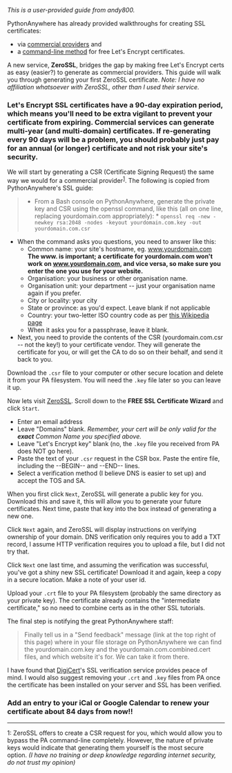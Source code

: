 <!--
.. title: ZeroSSL: a free, web-based, Let's Encrypt SSL cert provider
.. slug: ZeroSSL
.. date: 2016-07-20
.. tags:
.. category:
.. link:
.. description:
.. type: text
-->

*This is a user-provided guide from andy800.*


PythonAnywhere has already provided walkthroughs for creating SSL certificates:

   * via [commercial providers](https://help.pythonanywhere.com/pages/SSLOwnDomains) and
   * a [command-line method](https://help.pythonanywhere.com/pages/LetsEncrypt) for free Let's Encrypt certificates.

A new service, **ZeroSSL**, bridges the gap by making free Let's Encrypt certs as easy (easier?) to generate as commercial providers. This guide will walk you through generating your first ZeroSSL certificate. *Note: I have no affiliation whatsoever with ZeroSSL, other than I used their service.*

### Let's Encrypt SSL certificates have a 90-day expiration period, which means you'll need to be extra vigilant to prevent your certificate from expiring. Commercial services can generate multi-year (and multi-domain) certificates. If re-generating every 90 days will be a problem, you should probably just pay for an annual (or longer) certificate and not risk your site's security.

We will start by generating a CSR (Certificate Signing Request) the same way we would for a commercial provider<sup>[1](#footnote_csr)</sup>. The following is copied from PythonAnywhere's SSL guide:

>  * From a Bash console on PythonAnywhere, generate the private key and CSR using the openssl command, like this (all on one line, replacing yourdomain.com appropriately):
    * `openssl req -new -newkey rsa:2048 -nodes -keyout yourdomain.com.key -out yourdomain.com.csr`
  * When the command asks you questions, you need to answer like this:
    * Common name: your site's hostname, eg. www.yourdomain.com **The www. is important; a certificate for yourdomain.com won't work on www.yourdomain.com, and vice versa, so make sure you enter the one you use for your website.**
    * Organisation: your business or other organisation name.
    * Organisation unit: your department -- just your organisation name again if you prefer.
    * City or locality: your city
    * State or province: as you'd expect. Leave blank if not applicable
    * Country: your two-letter ISO country code as per [this Wikipedia page](//en.wikipedia.org/wiki/ISO_3166-1#Officially_assigned_code_elements)
    * When it asks you for a passphrase, leave it blank.
  * Next, you need to provide the contents of the CSR (yourdomain.com.csr -- not the key!) to your certificate vendor. They will generate the certificate for you, or will get the CA to do so on their behalf, and send it back to you.

Download the `.csr` file to your computer or other secure location and delete it from your PA filesystem. You will need the `.key` file later so you can leave it up.

Now lets visit [ZeroSSL](https://zerossl.com/). Scroll down to the **FREE SSL Certificate Wizard** and click `Start`.

  * Enter an email address
  * Leave "Domains" blank. *Remember, your cert will be only valid for the __exact__ Common Name you specified above.*
  * Leave "Let's Encrypt key" blank (no, the `.key` file you received from PA does NOT go here).
  * Paste the text of your `.csr` request in the CSR box. Paste the entire file, including the --BEGIN-- and --END-- lines.
  * Select a verification method (I believe DNS is easier to set up) and accept the TOS and SA.

When you first click `Next`, ZeroSSL will generate a public key for you. Download this and save it, this will allow you to generate your future certificates. Next time, paste that key into the box instead of generating a new one.

Click `Next` again, and ZeroSSL will display instructions on verifying ownership of your domain. DNS verification only requires you to add a TXT record, I assume HTTP verification requires you to upload a file, but I did not try that.

Click `Next` one last time, and assuming the verification was successful, you've got a shiny new SSL certificate! Download it and again, keep a copy in a secure location. Make a note of your user id.

Upload your `.crt` file to your PA filesystem (probably the same directory as your private key). The certificate already contains the "intermediate certificate," so no need to combine certs as in the other SSL tutorials.

The final step is notifying the great PythonAnywhere staff:
> Finally tell us in a "Send feedback" message (link at the top right of this page) where in your file storage on PythonAnywhere we can find the yourdomain.com.key and the yourdomain.com.combined.cert files, and which website it's for. We can take it from there.

I have found that [DigiCert](https://www.digicert.com/help/)'s SSL verification service provides peace of mind. I would also suggest removing your `.crt` and `.key` files from PA once the certificate has been installed on your server and SSL has been verified.

### Add an entry to your iCal or Google Calendar to renew your certificate about 84 days from now!!

___

<a name="footnote_csr">1</a>: ZeroSSL offers to create a CSR request for you, which would allow you to bypass the PA command-line completely. However, the nature of private keys would indicate that generating them yourself is the most secure option. *(I have no training or deep knowledge regarding internet security, do not trust my opinion)*
